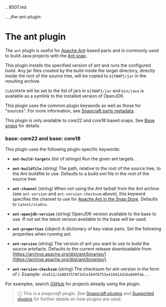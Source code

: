 .. 8507.md

.. _the-ant-plugin:

# The ant plugin

The `ant` plugin is useful for [Apache Ant](https://ant.apache.org/)-based parts and is commonly used to build Java projects with the [Ant snap](https://snapcraft.io/ant).

This plugin installs the specified version of *ant* and runs the configured build. Any jar files created by the build inside the target directory, directly inside the root of the source tree, will be copied to `${SNAP}/jar` in the resulting archive.

`CLASSPATH` will be set to the list of jars in `${SNAP}/jar` and `bin/java` is available as a symlink to the installed version of OpenJDK.

This plugin uses the common plugin keywords as well as those for "sources". For more information, see [Snapcraft parts metadata](/t/snapcraft-parts-metadata/8336).

This plugin is only available to *core22* and *core18* based snaps. See [Base snaps](https://forum.snapcraft.io/t/base-snaps/11198) for details.

<h3 id='heading--core22'>base: core22 and base: core18</h3>

This plugin uses the following plugin-specific keywords:

- **`ant-build-targets`** (list of strings)
      Run the given ant targets.

- **`ant-buildfile`** (string)
      The path, relative to the root of the source tree, to the Ant buildfile to use.
      Defaults to a _build.xml_ file in the root of the source tree.

- **`ant-channel`** (string)
      When not using the Ant tarball from the Ant archive (see `ant-version` and `ant-version-checksum` above), this keyword specifies the channel to use for [Apache Ant in the Snap Store](https://snapcraft.io/ant).
      Defaults to `latest/stable`.

- **`ant-openjdk-version`** (string)
      OpenJDK version available to the base to use. If not set the latest version available to the base will be used.

- **`ant-properties`** (object)
      A dictionary of key-value pairs. Set the following properties when
      running ant.

- **`ant-version`** (string)
      The version of ant you want to use to build the source artefacts.
      Defaults to the current release downloadable from
      [https://archive.apache.org/dist/ant/binaries/](https://archive.apache.org/dist/ant/binaries/).

- **`ant-version-checksum`** (string)
      The checksum for ant-version in the form of <digest-type>/<digest>.
      Example: `sha512/2a803f578f341e164f6753e410413d16ab60fab...`

For examples, search [GitHub](https://github.com/search?q=path%3A**%2Fsnapcraft.yaml+maven&type=code) for projects already using the plugin.

> ⓘ  This is a *snapcraft* plugin. See [Snapcraft plugins](/t/snapcraft-plugins/4284) and [Supported plugins](/t/supported-plugins/8080) for further details on how plugins are used.